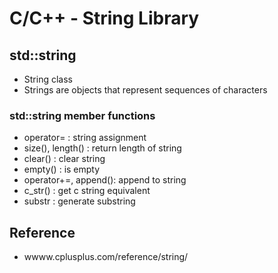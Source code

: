 # C/C++ - String Library

## std::string
- String class
- Strings are objects that represent sequences of characters

### std::string member functions
- operator= : string assignment
- size(), length() : return length of string 
- clear() : clear string
- empty() : is empty
- operator+=, append(): append to string
- c_str() : get c string equivalent
- substr : generate substring

## Reference
* wwww.cplusplus.com/reference/string/
